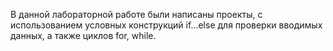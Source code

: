 В данной лабораторной работе были написаны проекты, с использованием условных конструкций if...else для проверки вводимых данных, а также циклов 
for, while. 
